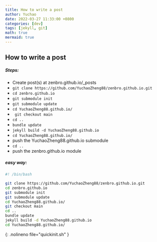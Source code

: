 ```yaml
---
title: How to write a post
author: Yuchao
date: 2022-03-27 11:33:00 +0800
categories: [dev]
tags: [jekyll, git]
math: true
mermaid: true
---
```


## How to write a post

##### Steps:
- Create post(s) at zenbro.github.io/_posts
- ``` git clone https://github.com/YuchaoZheng88/zenbro.github.io.git ```
- ``` cd zenbro.github.io ```
- ``` git submodule init ```
- ``` git submodule update ```
- ``` cd YuchaoZheng88.github.io/ ```
- ``` git checkout main```
- ``` cd .. ```
- ``` bundle update ```
- ``` jekyll build -d YuchaoZheng88.github.io ```
- ``` cd YuchaoZheng88.github.io/ ```
- push the YuchaoZheng88.github.io submodule
- ``` cd .. ```
- push the zenbro.github.io module

##### easy way:

``` bash
#! /bin/bash

git clone https://github.com/YuchaoZheng88/zenbro.github.io.git
cd zenbro.github.io
git submodule init
git submodule update
cd YuchaoZheng88.github.io/
git checkout main
cd ..
bundle update
jekyll build -d YuchaoZheng88.github.io
cd YuchaoZheng88.github.io/
```
{: .nolineno file="quickinit.sh" }
